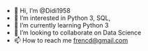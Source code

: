- 👋 Hi, I’m @Didi1958
- 👀 I’m interested in Python 3, SQL, 
- 🌱 I’m currently learning Python 3
- 💞️ I’m looking to collaborate on Data Science
- 📫 How to reach me frencd@gmail.com

<!---
Didi1958/Didi1958 is a ✨ special ✨ repository because its `README.md` (this file) appears on your GitHub profile.
You can click the Preview link to take a look at your changes.
--->
